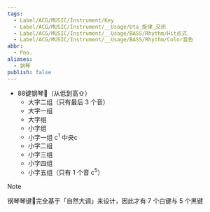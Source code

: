 ```yaml
---
tags:
  - Label/ACG/MUSIC/Instrument/Key
  - Label/ACG/MUSIC/Instrument/__Usage/Uta_旋律_交织
  - Label/ACG/MUSIC/Instrument/__Usage/BASS/Rhythm/Hit点式
  - Label/ACG/MUSIC/Instrument/__Usage/BASS/Rhythm/Color音色
abbr:
  - Pno.
aliases:
  - 钢琴
publish: false
---
```


* 88键钢琴🎹（从低到高⇧）
    - 大字二组（只有最后 3 个音）
    - 大字一组
    - 大字组
    - 小字组
    - 小字一组 c<sup>1</sup> 中央c
    - 小字二组
    - 小字三组
    - 小字四组
    - 小字五组（只有 1 个音 c<sup>5</sup>）

> [!note]
> 钢琴琴键🎹完全基于「自然大调」来设计，因此才有 7 个白键与 5 个黑键
